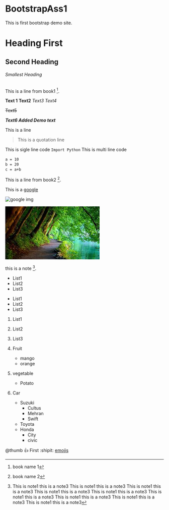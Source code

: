 # BootstrapAss1
This is first bootstrap demo site.
# Heading First
## Second Heading
###### Smallest Heading

This is a line from book1 [^1].



**Text 1** 
__Text2__
*Text3*
_Text4_

~~Text5~~

***Text6 Added
Demo text***

This is a line
> This is a quotation line

This is sigle line code
`Import Python`
This is multi line code
```
a = 10
b = 20
c = a+b
```

This is a line from book2 [^2].


This is a [google](https://www.google.com)

![google img](https://www.google.com/images/branding/googlelogo/2x/googlelogo_color_92x30dp.png)

![img1](/img1.jpg)

this is a note [^note].

- List1
- List2
- List3

* List1
* List2
* List3

1. List1
2. List2
3. List3

1. Fruit
   - mango
   - orange
2. vegetable
   * Potato
3. Car
   - Suzuki
     * Cultus
     * Mehran
     * Swift
   - Toyota
   - Honda
     - City
     - civic

@thumb :+1: First
:shipit:
[emojis](https://github.com/ikatyang/emoji-cheat-sheet/blob/master/README.md)


<!-- this is a line -->

[^1]: book name 1
[^2]: book name 2
[^note]: This is note1 this is a note3 This is note1 this is a note3 This is note1 this is a note3 This is note1 this is a note3 This is note1 this is a note3 This is note1 this is a note3 This is note1 this is a note3 This is note1 this is a note3 This is note1 this is a note3

